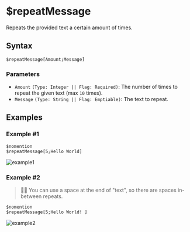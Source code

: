 # $repeatMessage
Repeats the provided text a certain amount of times.

## Syntax
```
$repeatMessage[Amount;Message]
```

### Parameters
- `Amount` `(Type: Integer || Flag: Required)`: The number of times to repeat the given text (max `10` times).
- `Message` `(Type: String || Flag: Emptiable)`: The text to repeat.

## Examples
### Example #1
```
$nomention
$repeatMessage[5;Hello World]
```
![example1](https://user-images.githubusercontent.com/69215413/126245014-85c3953b-ad54-4658-95df-fb83719dcfa0.png)

### Example #2
> 🧙‍♂️ You can use a space at the end of "text", so there are spaces in-between repeats.

```
$nomention
$repeatMessage[5;Hello World! ]
```
![example2](https://user-images.githubusercontent.com/69215413/126245000-6bac6c11-39d2-40ec-a6d3-0d8123c6a2fd.png)
